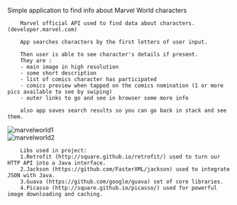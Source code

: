 Simple application to find info about Marvel World characters

        Marvel official API used to find data about characters.(developer.marvel.com)

        App searches characters by the first letters of user input.

        Then user is able to see character's details if present.
        They are :
        - main image in high resolution
        - some short description
        - list of comics character has participated
        - comics preview when tapped on the comics nomination (1 or more pics available to see by swiping)
        - outer links to go and see in browser some more info

        also app saves search results so you can go back in stack and see them.


![marvelworld1](https://user-images.githubusercontent.com/29121233/30524806-4d334b74-9c03-11e7-99b0-2459c434906a.gif)        
![marvelworld2](https://user-images.githubusercontent.com/29121233/30524817-7106b19e-9c03-11e7-806f-8be29770713d.gif)

        Libs used in project:
        1.Retrofit (http://square.github.io/retrofit/) used to turn our HTTP API into a Java interface.
        2.Jackson (https://github.com/FasterXML/jackson) used to integrate JSON with Java.
        3.Guava (https://github.com/google/guava) set of core libraries.
        4.Picasso (http://square.github.io/picasso/) used for powerful image downloading and caching.
